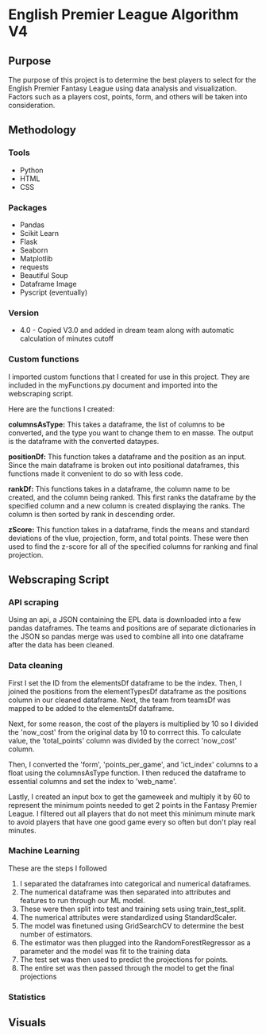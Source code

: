 # English Premier League Algorithm V4

## Purpose

The purpose of this project is to determine the best players to select for the
English Premier Fantasy League using data analysis and visualization. Factors
such as a players cost, points, form, and others will be taken into consideration.


## Methodology

### Tools
* Python
* HTML
* CSS


### Packages
* Pandas
* Scikit Learn
* Flask
* Seaborn
* Matplotlib
* requests
* Beautiful Soup
* Dataframe Image
* Pyscript (eventually)

### Version
* 4.0 - Copied V3.0 and added in dream team along with automatic calculation of minutes cutoff

### Custom functions

I imported custom functions that I created for use in this project. They are
included in the myFunctions.py document and imported into the webscraping
script.

Here are the functions I created:

__columnsAsType:__ This takes a dataframe, the list of columns to be
converted, and the type you want to change them to en masse. The output
is the dataframe with the converted dataypes.

__positionDf:__ This function takes a dataframe and the position as an
input. Since the main dataframe is broken out into positional dataframes,
this functions made it convenient to do so with less code.

__rankDf:__ This functions takes in a dataframe, the column name to be
created, and the column being ranked. This first ranks the dataframe by
the specified column and a new column is created displaying the ranks.
The column is then sorted by rank in descending order.

__zScore:__ This function takes in a dataframe, finds the means and standard
deviations of the vlue, projection, form, and total points. These were
then used to find the z-score for all of the specified columns for
ranking and final projection.


## Webscraping Script

### API scraping

Using an api, a JSON containing the EPL data is downloaded into a few pandas
dataframes. The teams and positions are of separate dictionaries in the JSON so
pandas merge was used to combine all into one dataframe after the data has been
cleaned.

### Data cleaning

First I set the ID from the elementsDf dataframe to be the index. Then, I joined
the positions from the elementTypesDf dataframe as the positions column in our cleaned dataframe.
Next, the team from teamsDf was mapped to be added to the elementsDf dataframe.

Next, for some reason, the cost of the players is multiplied by 10 so I divided
the 'now_cost' from the original data by 10 to corrrect this. To calculate
value, the 'total_points' column was divided by the correct 'now_cost' column.

Then, I converted the 'form', 'points_per_game', and 'ict_index' columns to a
float using the columnsAsType function. I then reduced the dataframe to
essential columns and set the index to 'web_name'.

Lastly, I created an input box to get the gameweek and multiply it by 60 to
represent the minimum points needed to get 2 points in the Fantasy Premier
League. I filtered out all players that do not meet this minimum minute mark to
avoid players that have one good game every so often but don't play real
minutes.

### Machine Learning

These are the steps I followed
1. I separated the dataframes into categorical and numerical dataframes.
2. The numerical dataframe was then separated into attributes and features to run through our ML model.
3. These were then split into test and training sets using train_test_split.
4. The numerical attributes were standardized using StandardScaler.
5. The model was finetuned using GridSearchCV to determine the best number of estimators.
6. The estimator was then plugged into the RandomForestRegressor as a parameter and the model was fit to the training data
7. The test set was then used to predict the projections for points.
8. The entire set was then passed through the model to get the final projections

### Statistics




## Visuals



##
